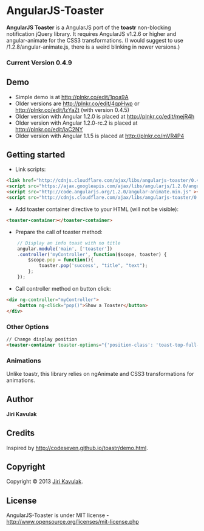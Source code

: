 AngularJS-Toaster
=================

**AngularJS Toaster** is a AngularJS port of the **toastr** non-blocking notification jQuery library. It requires AngularJS v1.2.6 or higher and angular-animate for the CSS3 transformations. 
(I would suggest to use /1.2.8/angular-animate.js, there is a weird blinking in newer versions.)

### Current Version 0.4.9

## Demo
- Simple demo is at http://plnkr.co/edit/1poa9A
- Older versions are http://plnkr.co/edit/4qpHwp or http://plnkr.co/edit/lzYaZt (with version 0.4.5)
- Older version with Angular 1.2.0 is placed at http://plnkr.co/edit/mejR4h
- Older version with Angular 1.2.0-rc.2 is placed at http://plnkr.co/edit/iaC2NY
- Older version with Angular 1.1.5 is placed at http://plnkr.co/mVR4P4

## Getting started

* Link scripts:

```html
<link href="http://cdnjs.cloudflare.com/ajax/libs/angularjs-toaster/0.4.4/toaster.css" rel="stylesheet" />
<script src="https://ajax.googleapis.com/ajax/libs/angularjs/1.2.0/angular.min.js" ></script>
<script src="http://code.angularjs.org/1.2.0/angular-animate.min.js" ></script>
<script src="http://cdnjs.cloudflare.com/ajax/libs/angularjs-toaster/0.4.4/toaster.js"></script>
```

* Add toaster container directive to your HTML (will not be visible): 
```html
<toaster-container></toaster-container>
```

* Prepare the call of toaster method:

```js
	// Display an info toast with no title
	angular.module('main', ['toaster'])
	.controller('myController', function($scope, toaster) {
	    $scope.pop = function(){
	        toaster.pop('success', "title", "text");
	    };
	});
```

* Call controller method on button click:

```html
<div ng-controller="myController">
    <button ng-click="pop()">Show a Toaster</button>
</div>
```

### Other Options

```html
// Change display position
<toaster-container toaster-options="{'position-class': 'toast-top-full-width'}"></toaster-container>
```

### Animations
Unlike toastr, this library relies on ngAnimate and CSS3 transformations for animations.
		
## Author
**Jiri Kavulak**

## Credits
Inspired by http://codeseven.github.io/toastr/demo.html.

## Copyright
Copyright © 2013 [Jiri Kavulak](https://twitter.com/jirikavi).

## License 
AngularJS-Toaster is under MIT license - http://www.opensource.org/licenses/mit-license.php

